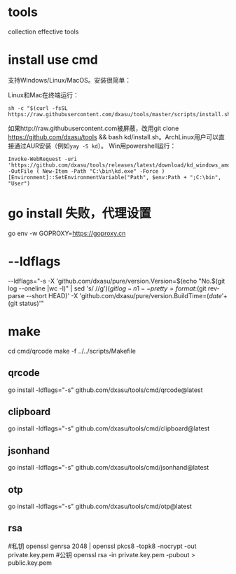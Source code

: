 # tools
collection effective tools

# install use cmd
支持Windows/Linux/MacOS。安装很简单：

Linux和Mac在终端运行：
```
sh -c "$(curl -fsSL https://raw.githubusercontent.com/dxasu/tools/master/scripts/install.sh)"
```


如果http://raw.githubusercontent.com被屏蔽，改用git clone https://github.com/dxasu/tools && bash kd/install.sh。ArchLinux用户可以直接通过AUR安装（例如`yay -S kd`）。
Win用powershell运行：


```
Invoke-WebRequest -uri 'https://github.com/dxasu/tools/releases/latest/download/kd_windows_amd64.exe' -OutFile ( New-Item -Path "C:\bin\kd.exe" -Force )
[Environment]::SetEnvironmentVariable("Path", $env:Path + ";C:\bin", "User")
```


# go install 失败，代理设置
go env -w GOPROXY=https://goproxy.cn

# --ldflags
--ldflags="-s -X 'github.com/dxasu/pure/version.Version=$(echo "No.$(git log --oneline |wc -l)" | sed 's/ //g')$(git log -n1 --pretty=format:%h |git tag --contains)'  -X 'github.com/dxasu/pure/version.GitCommit=$(git rev-parse --short HEAD)' -X 'github.com/dxasu/pure/version.BuildTime=$(date '+%Y-%m-%d %H:%M:%S')' -X 'github.com/dxasu/pure/version.GitStatus=$(git status)'"


# make
cd cmd/qrcode
make -f ../../scripts/Makefile

## qrcode
go install -ldflags="-s" github.com/dxasu/tools/cmd/qrcode@latest

## clipboard
go install -ldflags="-s" github.com/dxasu/tools/cmd/clipboard@latest

## jsonhand
go install -ldflags="-s" github.com/dxasu/tools/cmd/jsonhand@latest

## otp
go install -ldflags="-s" github.com/dxasu/tools/cmd/otp@latest

## rsa
#私钥
openssl genrsa 2048 | openssl pkcs8 -topk8 -nocrypt -out private.key.pem
#公钥
openssl rsa -in private.key.pem -pubout > public.key.pem